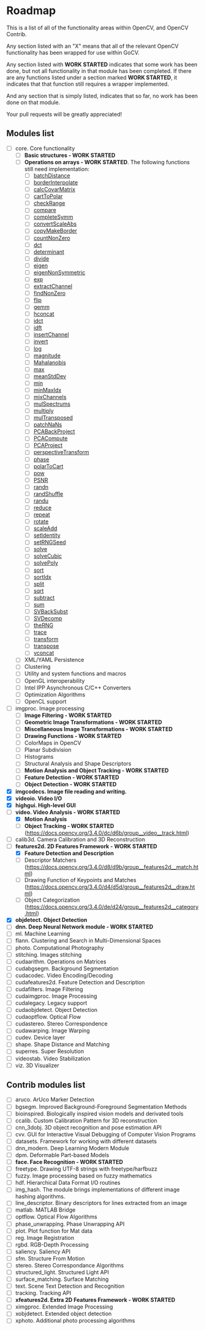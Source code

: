 # Roadmap

This is a list of all of the functionality areas within OpenCV, and OpenCV Contrib.

Any section listed with an "X" means that all of the relevant OpenCV functionality has been wrapped for use within GoCV.

Any section listed with **WORK STARTED** indicates that some work has been done, but not all functionality in that module has been completed. If there are any functions listed under a section marked **WORK STARTED**, it indicates that that function still requires a wrapper implemented.

And any section that is simply listed, indicates that so far, no work has been done on that module.

Your pull requests will be greatly appreciated!

## Modules list

- [ ] core. Core functionality
    - [ ] **Basic structures - WORK STARTED**
    - [ ] **Operations on arrays - WORK STARTED**. The following functions still need implementation:
        - [ ] [batchDistance](https://docs.opencv.org/3.4.0/d2/de8/group__core__array.html#ga4ba778a1c57f83233b1d851c83f5a622)
        - [ ] [borderInterpolate](https://docs.opencv.org/3.4.0/d2/de8/group__core__array.html#ga247f571aa6244827d3d798f13892da58)
        - [ ] [calcCovarMatrix](https://docs.opencv.org/3.4.0/d2/de8/group__core__array.html#gae6ffa9354633f984246945d52823165d)
        - [ ] [cartToPolar](https://docs.opencv.org/3.4.0/d2/de8/group__core__array.html#gae6ffa9354633f984246945d52823165d)
        - [ ] [checkRange](https://docs.opencv.org/3.4.0/d2/de8/group__core__array.html#ga2bd19d89cae59361416736f87e3c7a64)
        - [ ] [compare](https://docs.opencv.org/3.4.0/d2/de8/group__core__array.html#gae6ffa9354633f984246945d52823165d)
        - [ ] [completeSymm](https://docs.opencv.org/3.4.0/d2/de8/group__core__array.html#gaa9d88dcd0e54b6d1af38d41f2a3e3d25)
        - [ ] [convertScaleAbs](https://docs.opencv.org/3.4.0/d2/de8/group__core__array.html#ga3460e9c9f37b563ab9dd550c4d8c4e7d)
        - [ ] [copyMakeBorder](https://docs.opencv.org/3.4.0/d2/de8/group__core__array.html#ga3460e9c9f37b563ab9dd550c4d8c4e7d)
        - [ ] [countNonZero](https://docs.opencv.org/3.4.0/d2/de8/group__core__array.html#gaa4b89393263bb4d604e0fe5986723914)
        - [ ] [dct](https://docs.opencv.org/3.4.0/d2/de8/group__core__array.html#ga85aad4d668c01fbd64825f589e3696d4)
        - [ ] [determinant](https://docs.opencv.org/3.4.0/d2/de8/group__core__array.html#gaf802bd9ca3e07b8b6170645ef0611d0c)
        - [ ] [divide](https://docs.opencv.org/3.4.0/d2/de8/group__core__array.html#ga6db555d30115642fedae0cda05604874)
        - [ ] [eigen](https://docs.opencv.org/3.4.0/d2/de8/group__core__array.html#ga9fa0d58657f60eaa6c71f6fbb40456e3)
        - [ ] [eigenNonSymmetric](https://docs.opencv.org/3.4.0/d2/de8/group__core__array.html#gaf51987e03cac8d171fbd2b327cf966f6)
        - [ ] [exp](https://docs.opencv.org/3.4.0/d2/de8/group__core__array.html#ga3e10108e2162c338f1b848af619f39e5)
        - [ ] [extractChannel](https://docs.opencv.org/3.4.0/d2/de8/group__core__array.html#gacc6158574aa1f0281878c955bcf35642)
        - [ ] [findNonZero](https://docs.opencv.org/3.4.0/d2/de8/group__core__array.html#gaed7df59a3539b4cc0fe5c9c8d7586190)
        - [ ] [flip](https://docs.opencv.org/3.4.0/d2/de8/group__core__array.html#gaca7be533e3dac7feb70fc60635adf441)
        - [ ] [gemm](https://docs.opencv.org/3.4.0/d2/de8/group__core__array.html#gacb6e64071dffe36434e1e7ee79e7cb35)
        - [ ] [hconcat](https://docs.opencv.org/3.4.0/d2/de8/group__core__array.html#gacb6e64071dffe36434e1e7ee79e7cb35)
        - [ ] [idct](https://docs.opencv.org/3.4.0/d2/de8/group__core__array.html#ga77b168d84e564c50228b69730a227ef2)
        - [ ] [idft](https://docs.opencv.org/3.4.0/d2/de8/group__core__array.html#gaa708aa2d2e57a508f968eb0f69aa5ff1)
        - [ ] [insertChannel](https://docs.opencv.org/3.4.0/d2/de8/group__core__array.html#ga1d4bd886d35b00ec0b764cb4ce6eb515)
        - [ ] [invert](https://docs.opencv.org/3.4.0/d2/de8/group__core__array.html#gad278044679d4ecf20f7622cc151aaaa2)
        - [ ] [log](https://docs.opencv.org/3.4.0/d2/de8/group__core__array.html#ga937ecdce4679a77168730830a955bea7)
        - [ ] [magnitude](https://docs.opencv.org/3.4.0/d2/de8/group__core__array.html#ga6d3b097586bca4409873d64a90fe64c3)
        - [ ] [Mahalanobis](https://docs.opencv.org/3.4.0/d2/de8/group__core__array.html#ga4493aee129179459cbfc6064f051aa7d)
        - [ ] [max](https://docs.opencv.org/3.4.0/d2/de8/group__core__array.html#gacc40fa15eac0fb83f8ca70b7cc0b588d)
        - [ ] [meanStdDev](https://docs.opencv.org/3.4.0/d2/de8/group__core__array.html#ga846c858f4004d59493d7c6a4354b301d)
        - [ ] [min](https://docs.opencv.org/3.4.0/d2/de8/group__core__array.html#ga9af368f182ee76d0463d0d8d5330b764)
        - [ ] [minMaxIdx](https://docs.opencv.org/3.4.0/d2/de8/group__core__array.html#ga7622c466c628a75d9ed008b42250a73f)
        - [ ] [mixChannels](https://docs.opencv.org/3.4.0/d2/de8/group__core__array.html#ga51d768c270a1cdd3497255017c4504be)
        - [ ] [mulSpectrums](https://docs.opencv.org/3.4.0/d2/de8/group__core__array.html#ga3ab38646463c59bf0ce962a9d51db64f)
        - [ ] [multiply](https://docs.opencv.org/3.4.0/d2/de8/group__core__array.html#ga979d898a58d7f61c53003e162e7ad89f)
        - [ ] [mulTransposed](https://docs.opencv.org/3.4.0/d2/de8/group__core__array.html#gadc4e49f8f7a155044e3be1b9e3b270ab)
        - [ ] [patchNaNs](https://docs.opencv.org/3.4.0/d2/de8/group__core__array.html#ga62286befb7cde3568ff8c7d14d5079da)
        - [ ] [PCABackProject](https://docs.opencv.org/3.4.0/d2/de8/group__core__array.html#gab26049f30ee8e94f7d69d82c124faafc)
        - [ ] [PCACompute](https://docs.opencv.org/3.4.0/d2/de8/group__core__array.html#ga4e2073c7311f292a0648f04c37b73781)
        - [ ] [PCAProject](https://docs.opencv.org/3.4.0/d2/de8/group__core__array.html#ga6b9fbc7b3a99ebfd441bbec0a6bc4f88)
        - [ ] [perspectiveTransform](https://docs.opencv.org/3.4.0/d2/de8/group__core__array.html#gad327659ac03e5fd6894b90025e6900a7)
        - [ ] [phase](https://docs.opencv.org/3.4.0/d2/de8/group__core__array.html#ga9db9ca9b4d81c3bde5677b8f64dc0137)
        - [ ] [polarToCart](https://docs.opencv.org/3.4.0/d2/de8/group__core__array.html#ga581ff9d44201de2dd1b40a50db93d665)
        - [ ] [pow](https://docs.opencv.org/3.4.0/d2/de8/group__core__array.html#gaf0d056b5bd1dc92500d6f6cf6bac41ef)
        - [ ] [PSNR](https://docs.opencv.org/3.4.0/d2/de8/group__core__array.html#ga07aaf34ae31d226b1b847d8bcff3698f)
        - [ ] [randn](https://docs.opencv.org/3.4.0/d2/de8/group__core__array.html#gaeff1f61e972d133a04ce3a5f81cf6808)
        - [ ] [randShuffle](https://docs.opencv.org/3.4.0/d2/de8/group__core__array.html#ga6a789c8a5cb56c6dd62506179808f763)
        - [ ] [randu](https://docs.opencv.org/3.4.0/d2/de8/group__core__array.html#ga1ba1026dca0807b27057ba6a49d258c0)
        - [ ] [reduce](https://docs.opencv.org/3.4.0/d2/de8/group__core__array.html#ga4b78072a303f29d9031d56e5638da78e)
        - [ ] [repeat](https://docs.opencv.org/3.4.0/d2/de8/group__core__array.html#ga496c3860f3ac44c40b48811333cfda2d)
        - [ ] [rotate](https://docs.opencv.org/3.4.0/d2/de8/group__core__array.html#ga4ad01c0978b0ce64baa246811deeac24)
        - [ ] [scaleAdd](https://docs.opencv.org/3.4.0/d2/de8/group__core__array.html#ga9e0845db4135f55dcf20227402f00d98)
        - [ ] [setIdentity](https://docs.opencv.org/3.4.0/d2/de8/group__core__array.html#ga388d7575224a4a277ceb98ccaa327c99)
        - [ ] [setRNGSeed](https://docs.opencv.org/3.4.0/d2/de8/group__core__array.html#ga757e657c037410d9e19e819569e7de0f)
        - [ ] [solve](https://docs.opencv.org/3.4.0/d2/de8/group__core__array.html#ga12b43690dbd31fed96f213eefead2373)
        - [ ] [solveCubic](https://docs.opencv.org/3.4.0/d2/de8/group__core__array.html#ga1c3b0b925b085b6e96931ee309e6a1da)
        - [ ] [solvePoly](https://docs.opencv.org/3.4.0/d2/de8/group__core__array.html#gac2f5e953016fabcdf793d762f4ec5dce)
        - [ ] [sort](https://docs.opencv.org/3.4.0/d2/de8/group__core__array.html#ga45dd56da289494ce874be2324856898f)
        - [ ] [sortIdx](https://docs.opencv.org/3.4.0/d2/de8/group__core__array.html#gadf35157cbf97f3cb85a545380e383506)
        - [ ] [split](https://docs.opencv.org/3.4.0/d2/de8/group__core__array.html#ga0547c7fed86152d7e9d0096029c8518a)
        - [ ] [sqrt](https://docs.opencv.org/3.4.0/d2/de8/group__core__array.html#ga186222c3919657890f88df5a1f64a7d7)
        - [ ] [subtract](https://docs.opencv.org/3.4.0/d2/de8/group__core__array.html#gaa0f00d98b4b5edeaeb7b8333b2de353b)
        - [ ] [sum](https://docs.opencv.org/3.4.0/d2/de8/group__core__array.html#ga716e10a2dd9e228e4d3c95818f106722)
        - [ ] [SVBackSubst](https://docs.opencv.org/3.4.0/d2/de8/group__core__array.html#gab4e620e6fc6c8a27bb2be3d50a840c0b)
        - [ ] [SVDecomp](https://docs.opencv.org/3.4.0/d2/de8/group__core__array.html#gab477b5b7b39b370bb03e75b19d2d5109)
        - [ ] [theRNG](https://docs.opencv.org/3.4.0/d2/de8/group__core__array.html#ga75843061d150ad6564b5447e38e57722)
        - [ ] [trace](https://docs.opencv.org/3.4.0/d2/de8/group__core__array.html#ga3419ac19c7dcd2be4bd552a23e147dd8)
        - [ ] [transform](https://docs.opencv.org/3.4.0/d2/de8/group__core__array.html#ga393164aa54bb9169ce0a8cc44e08ff22)
        - [ ] [transpose](https://docs.opencv.org/3.4.0/d2/de8/group__core__array.html#ga46630ed6c0ea6254a35f447289bd7404)
        - [ ] [vconcat](https://docs.opencv.org/3.4.0/d2/de8/group__core__array.html#ga744f53b69f6e4f12156cdde4e76aed27)
    - [ ] XML/YAML Persistence
    - [ ] Clustering
    - [ ] Utility and system functions and macros
    - [ ] OpenGL interoperability
    - [ ] Intel IPP Asynchronous C/C++ Converters
    - [ ] Optimization Algorithms
    - [ ] OpenCL support 

- [ ] imgproc. Image processing
    - [ ] **Image Filtering - WORK STARTED**
    - [ ] **Geometric Image Transformations - WORK STARTED**
    - [ ] **Miscellaneous Image Transformations - WORK STARTED**
    - [ ] **Drawing Functions - WORK STARTED**
    - [ ] ColorMaps in OpenCV
    - [ ] Planar Subdivision
    - [ ] Histograms
    - [ ] Structural Analysis and Shape Descriptors
    - [ ] **Motion Analysis and Object Tracking - WORK STARTED**
    - [ ] **Feature Detection - WORK STARTED**
    - [ ] **Object Detection - WORK STARTED**

- [X] **imgcodecs. Image file reading and writing.**
- [X] **videoio. Video I/O**
- [X] **highgui. High-level GUI**
- [ ] **video. Video Analysis - WORK STARTED**
    - [X] **Motion Analysis**
    - [ ] **Object Tracking - WORK STARTED** (https://docs.opencv.org/3.4.0/dc/d6b/group__video__track.html)

- [ ] calib3d. Camera Calibration and 3D Reconstruction
- [ ] **features2d. 2D Features Framework - WORK STARTED**
    - [X] **Feature Detection and Description**
    - [ ] Descriptor Matchers (https://docs.opencv.org/3.4.0/d8/d9b/group__features2d__match.html)
    - [ ] Drawing Function of Keypoints and Matches (https://docs.opencv.org/3.4.0/d4/d5d/group__features2d__draw.html)
    - [ ] Object Categorization (https://docs.opencv.org/3.4.0/de/d24/group__features2d__category.html)

- [X] **objdetect. Object Detection**
- [ ] **dnn. Deep Neural Network module - WORK STARTED**
- [ ] ml. Machine Learning
- [ ] flann. Clustering and Search in Multi-Dimensional Spaces
- [ ] photo. Computational Photography
- [ ] stitching. Images stitching
- [ ] cudaarithm. Operations on Matrices
- [ ] cudabgsegm. Background Segmentation
- [ ] cudacodec. Video Encoding/Decoding
- [ ] cudafeatures2d. Feature Detection and Description
- [ ] cudafilters. Image Filtering
- [ ] cudaimgproc. Image Processing
- [ ] cudalegacy. Legacy support
- [ ] cudaobjdetect. Object Detection
- [ ] cudaoptflow. Optical Flow
- [ ] cudastereo. Stereo Correspondence
- [ ] cudawarping. Image Warping
- [ ] cudev. Device layer
- [ ] shape. Shape Distance and Matching
- [ ] superres. Super Resolution
- [ ] videostab. Video Stabilization
- [ ] viz. 3D Visualizer

## Contrib modules list

- [ ] aruco. ArUco Marker Detection
- [ ] bgsegm. Improved Background-Foreground Segmentation Methods
- [ ] bioinspired. Biologically inspired vision models and derivated tools
- [ ] ccalib. Custom Calibration Pattern for 3D reconstruction
- [ ] cnn_3dobj. 3D object recognition and pose estimation API
- [ ] cvv. GUI for Interactive Visual Debugging of Computer Vision Programs
- [ ] datasets. Framework for working with different datasets
- [ ] dnn_modern. Deep Learning Modern Module
- [ ] dpm. Deformable Part-based Models
- [ ] **face. Face Recognition - WORK STARTED**
- [ ] freetype. Drawing UTF-8 strings with freetype/harfbuzz
- [ ] fuzzy. Image processing based on fuzzy mathematics
- [ ] hdf. Hierarchical Data Format I/O routines
- [ ] img_hash. The module brings implementations of different image hashing algorithms.
- [ ] line_descriptor. Binary descriptors for lines extracted from an image
- [ ] matlab. MATLAB Bridge
- [ ] optflow. Optical Flow Algorithms
- [ ] phase_unwrapping. Phase Unwrapping API
- [ ] plot. Plot function for Mat data
- [ ] reg. Image Registration
- [ ] rgbd. RGB-Depth Processing
- [ ] saliency. Saliency API
- [ ] sfm. Structure From Motion
- [ ] stereo. Stereo Correspondance Algorithms
- [ ] structured_light. Structured Light API
- [ ] surface_matching. Surface Matching
- [ ] text. Scene Text Detection and Recognition
- [ ] tracking. Tracking API
- [ ] **xfeatures2d. Extra 2D Features Framework - WORK STARTED**
- [ ] ximgproc. Extended Image Processing
- [ ] xobjdetect. Extended object detection
- [ ] xphoto. Additional photo processing algorithms
